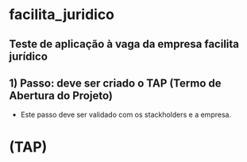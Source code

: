 # facilita_juridico
## Teste de aplicação à vaga da empresa facilita jurídico 
 
## 1) Passo: deve ser criado o TAP (Termo de Abertura do Projeto)  
 
 - Este passo deve ser validado com os stackholders e a empresa.

# (TAP) 
